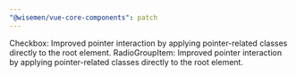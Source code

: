 ```yaml
---
"@wisemen/vue-core-components": patch
---
```


Checkbox: Improved pointer interaction by applying pointer-related classes directly to the root element.
RadioGroupItem: Improved pointer interaction by applying pointer-related classes directly to the root element.
